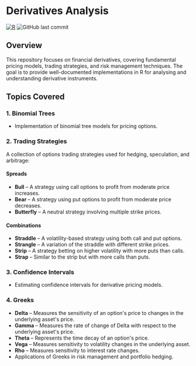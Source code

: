 # Derivatives Analysis

[![R](https://img.shields.io/badge/R-4.x-blue.svg)](https://www.r-project.org/)
![GitHub last commit](https://img.shields.io/github/last-commit/vladislavpyatnitskiy/deRivatives.svg)

## Overview
This repository focuses on financial derivatives, covering fundamental pricing models, trading strategies, and risk management techniques. The goal is to provide well-documented implementations in R for analysing and understanding derivative instruments.

## Topics Covered

### 1. Binomial Trees
- Implementation of binomial tree models for pricing options.

### 2. Trading Strategies
A collection of options trading strategies used for hedging, speculation, and arbitrage:

#### Spreads
- **Bull** – A strategy using call options to profit from moderate price increases.
- **Bear** – A strategy using put options to profit from moderate price decreases.
- **Butterfly** – A neutral strategy involving multiple strike prices.

#### Combinations
- **Straddle** – A volatility-based strategy using both call and put options.
- **Strangle** – A variation of the straddle with different strike prices.
- **Strip** – A strategy betting on higher volatility with more puts than calls.
- **Strap** – Similar to the strip but with more calls than puts.

### 3. Confidence Intervals
- Estimating confidence intervals for derivative pricing models.

### 4. Greeks
- **Delta** – Measures the sensitivity of an option's price to changes in the underlying asset's price.
- **Gamma** – Measures the rate of change of Delta with respect to the underlying asset's price.
- **Theta** – Represents the time decay of an option's price.
- **Vega** – Measures sensitivity to volatility changes in the underlying asset.
- **Rho** – Measures sensitivity to interest rate changes.
- Applications of Greeks in risk management and portfolio hedging.
